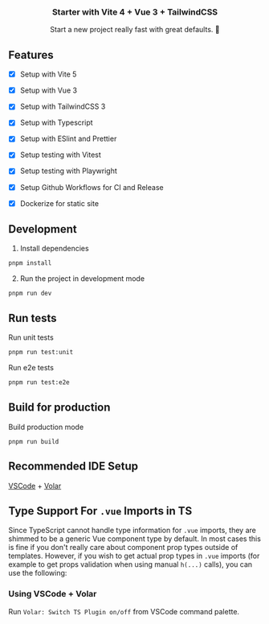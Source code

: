 <p align="center">
  <h3 align="center">Starter with Vite 4 + Vue 3 + TailwindCSS</h3>
  <p align="center">
    Start a new project really fast with great defaults. 🚀
    <br>
  </p>
</p>

## Features

- [x] Setup with Vite 5
- [x] Setup with Vue 3
- [x] Setup with TailwindCSS 3
- [x] Setup with Typescript
- [x] Setup with ESlint and Prettier
- [x] Setup testing with Vitest
- [x] Setup testing with Playwright
- [x] Setup Github Workflows for CI and Release
- [x] Dockerize for static site


## Development

1. Install dependencies
```sh
pnpm install
```

2. Run the project in development mode
```
pnpm run dev
```


## Run tests

Run unit tests
```sh
pnpm run test:unit
```

Run e2e tests
```sh
pnpm run test:e2e
```

## Build for production

Build production mode
```
pnpm run build
```


## Recommended IDE Setup

[VSCode](https://code.visualstudio.com/) + [Volar](https://marketplace.visualstudio.com/items?itemName=johnsoncodehk.volar)


## Type Support For `.vue` Imports in TS

Since TypeScript cannot handle type information for `.vue` imports, they are shimmed to be a generic Vue component type by default. In most cases this is fine if you don't really care about component prop types outside of templates. However, if you wish to get actual prop types in `.vue` imports (for example to get props validation when using manual `h(...)` calls), you can use the following:

### Using VSCode + Volar

Run `Volar: Switch TS Plugin on/off` from VSCode command palette.
